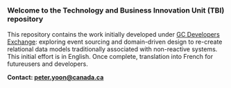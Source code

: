 # 
<h3> Welcome to the Technology and Business Innovation Unit (TBI) repository</h3>
<un>
  
This repository contains the work initially developed under [GC Developers Exchange](https://beta.gcdevexchange.org): exploring event sourcing and domain-driven design to re-create relational data models traditionally associated with non-reactive systems. This initial effort is in English. Once complete, translation into French for futureusers and developers.

<b>Contact: peter.yoon@canada.ca</b>

</un>
  
